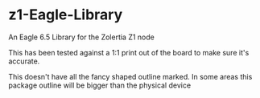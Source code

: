 z1-Eagle-Library
================

An Eagle 6.5 Library for the Zolertia Z1 node

This has been tested against a 1:1 print out of the board to make sure it's accurate.

This doesn't have all the fancy shaped outline marked.  In some areas this package outline will be bigger than the physical device

